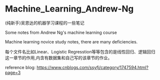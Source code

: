 # Machine_Learning_Andrew-Ng
(纯新手)吴恩达的机器学习课程的一些笔记

Some notes from Andrew Ng's machine learning course 

Machine learning novice study notes, there are many deficiencies.


每个文件名比如Linear、Logistic Regresstion等等包含的是线性回归、逻辑回归这一章节的作用,内含有数据集和自己写的该章节的作业。

reference blog: https://www.cnblogs.com/ssyfj/category/1747594.html?page=3
